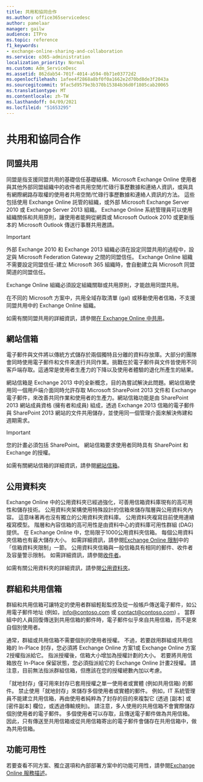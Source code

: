 ```yaml
---
title: 共用和協同合作
ms.author: office365servicedesc
author: pamelaar
manager: gailw
audience: ITPro
ms.topic: reference
f1_keywords:
- exchange-online-sharing-and-collaboration
ms.service: o365-administration
localization_priority: Normal
ms.custom: Adm_ServiceDesc
ms.assetid: 862dab54-701f-4014-a594-0b71e03772d2
ms.openlocfilehash: 1afee4f2868a8bf0f0a1662e2d70bd8de3f2043a
ms.sourcegitcommit: 9fac5d9579e3b370b15384b36d0f1805cab20065
ms.translationtype: MT
ms.contentlocale: zh-TW
ms.lasthandoff: 04/09/2021
ms.locfileid: "51653295"
---
```

# <a name="sharing-and-collaboration"></a>共用和協同合作

## <a name="federated-sharing"></a>同盟共用

同盟是指支援同盟共用的基礎信任基礎結構、Microsoft Exchange Online 使用者與其他外部同盟組織中的收件者共用空閒/忙碌行事歷數據和連絡人資訊，或與具有網際網路存取權的使用者共用空閒/忙碌行事歷數據和連絡人資訊的方法。 這些包括使用 Exchange Online 託管的組織，或外部 Microsoft Exchange Server 2010 或 Exchange Server 2013 組織。 Exchange Online 系統管理員可以使用組織關係和共用原則，讓使用者能夠從網頁或 Microsoft Outlook 2010 或更新版本的 Microsoft Outlook 傳送行事曆共用邀請。
  
> [!IMPORTANT]
>  外部 Exchange 2010 和 Exchange 2013 組織必須在設定同盟共用的過程中，設定與 Microsoft Federation Gateway 之間的同盟信任。 Exchange Online 組織不需要設定同盟信任-建立 Microsoft 365 組織時，會自動建立與 Microsoft 同盟閘道的同盟信任。 
>
>  Exchange Online 組織必須設定組織關聯或共用原則，才能啟用同盟共用。 
>
>  在不同的 Microsoft 方案中，共用全域存取清單 (gal) 或移動使用者信箱，不支援同盟共用中的 Exchange Online 組織。 
  
如需有關同盟共用的詳細資訊，請參閱[在 Exchange Online 中共用](/exchange/sharing/sharing)。
  
## <a name="site-mailboxes"></a>網站信箱

電子郵件與文件將以傳統方式儲存於兩個獨特且分離的資料存放庫。大部分的團隊會同時使用電子郵件和文件來進行共同作業。挑戰在於電子郵件與文件皆使用不同客戶端存取。這通常是使用者生產力的下降以及使用者體驗的退化所產生的結果。
  
網站信箱是 Exchange 2013 中的全新概念，目的為嘗試解決此問題。網站信箱使用同一個用戶端介面同時允許存取 Microsoft SharePoint 2013 文件和 Exchange 電子郵件，來改善共同作業和使用者的生產力。網站信箱功能是由 SharePoint 2013 網站成員資格 (擁有者和成員) 組成，透過 Exchange 2013 信箱的電子郵件與 SharePoint 2013 網站的文件共用儲存，並使用同一個管理介面來解決佈建和週期需求。
  
> [!IMPORTANT]
> 您的計畫必須包括 SharePoint。 網站信箱要求使用者同時具有 SharePoint 和 Exchange 的授權。 
  
如需有關網站信箱的詳細資訊，請參閱[網站信箱](/exchange/collaboration-exo/collaboration-exo)。
  
## <a name="public-folders"></a>公用資料夾

Exchange Online 中的公用資料夾已經過強化，可善用信箱資料庫現有的高可用性和儲存技術。 公用資料夾架構使用特殊設計的信箱來儲存階層與公用資料夾內容。 這意味著再也沒有獨立的公用資料夾資料庫。 公用資料夾複寫目前使用連續複寫模型。 階層和內容信箱的高可用性是由資料中心的資料庫可用性群組 (DAG) 提供。 在 Exchange Online 中，您局限于1000公用資料夾信箱。 每個公用資料夾信箱也有最大儲存大小。 如需詳細資訊，請參閱[Exchange Online 限制](exchange-online-limits.md)中的「信箱資料夾限制」一節。 公用資料夾信箱與一般信箱具有相同的郵件、收件者及容量警示限制。 如需詳細資訊，請參閱[收件者](recipients.md)。 
  
如需有關公用資料夾的詳細資訊，請參閱[公用資料夾](/exchange/collaboration-exo/public-folders/public-folders)。
  
## <a name="group-and-shared-mailboxes"></a>群組和共用信箱

群組和共用信箱可讓特定的使用者群組輕鬆監控及從一般帳戶傳送電子郵件，如公用電子郵件地址 (例如，info@contoso.com 或 contact@contoso.com) 。 當群組中的人員回復傳送到共用信箱的郵件時，電子郵件似乎來自共用信箱，而不是來自個別使用者。
  
通常，群組或共用信箱不需要個別的使用者授權。 不過，若要啟用群組或共用信箱的 In-Place 封存，您必須將 Exchange Online 方案1或 Exchange Online 方案2授權指派給它。 指派授權後，信箱大小增加為授權計劃的大小。 若要將共用信箱放在 In-Place 保留狀態，您必須指派給它的 Exchange Online 計畫2授權。 請注意，目前無法指派群組信箱，但應該在您的授權總數內加以考慮。
  
「就地封存」僅可用來封存已套用授權之單一使用者或實體 (例如共用信箱) 的郵件。 禁止使用「就地封存」來儲存多個使用者或實體的郵件。 例如，IT 系統管理員不能建立共用信箱，再由使用者純粹為了封存的目的來複製它 (透過 [副本] 或 [密件副本] 欄位，或透過傳輸規則)。 請注意，多人使用的共用信箱不會實際儲存個別使用者的電子郵件。 多個使用者可以存取，且傳送電子郵件做為共用信箱。 因此，只有傳送至共用信箱或從共用信箱寄出的電子郵件會儲存在共用信箱中，做為共用信箱。
  
## <a name="feature-availability"></a>功能可用性

若要查看不同方案、獨立選項和內部部署方案中的功能可用性，請參閱[Exchange Online 服務描述](exchange-online-service-description.md)。

